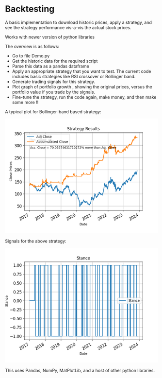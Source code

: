 # Backtesting
A basic implementation to download historic prices, apply a strategy, and see the strategy performance vis-a-vis the actual stock prices.

Works with newer version of python libraries

The overview is as follows:
- Go to file Demo.py
- Get the historic data for the required script
- Parse this data as a pandas dataframe
- Apply an appropriate strategy that you want to test. The current code includes basic strategies like RSI crossover or Bollinger band.
- Generate trading signals for this strategy.
- Plot graph of portfolio growth , showing the original prices, versus the portfolio value if you trade by the signals.
- Fine-tune the strategy, run the code again, make money, and then make some more !!

A typical plot for Bollinger-band based strategy:

<img src="https://github.com/Santhosh-Shivan/Backtesting/blob/main/images/Figure_1.png">

Signals for the above strategy:

<img src="https://github.com/Santhosh-Shivan/Backtesting/blob/main/images/Figure_2.png">

This uses Pandas, NumPy, MatPlotLib, and a host of other python libraries.


